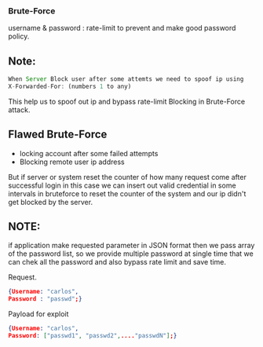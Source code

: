 ### Brute-Force 
username & password : rate-limit to prevent and make good password policy.

## Note:
```js
When Server Block user after some attemts we need to spoof ip using 
X-Forwarded-For: (numbers 1 to any) 
```
This help us to spoof out ip and bypass rate-limit Blocking in Brute-Force attack.

## Flawed Brute-Force
 * locking account after some failed attempts
 * Blocking remote user ip address

But if server or system reset the counter of how many request come after successful login 
in this case we can insert out valid credential in some intervals in bruteforce to reset the counter of the system and our ip didn't get blocked by the server.

## NOTE:
if application make requested parameter in JSON format then we pass array of the password list, so we provide multiple password at single time that we can chek all the password and also bypass rate limit and save time.

Request.
```json
{Username: "carlos",
Password : "passwd";}
```
 Payload for exploit
 ```json
 {Username: "carlos",
 Password: ["passwd1", "passwd2",...."passwdN"];}
 ```
 
 